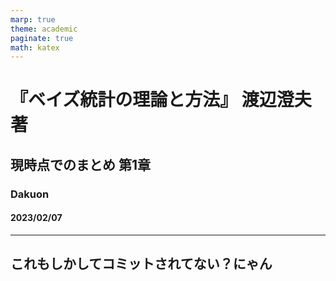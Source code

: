 ```yaml
---
marp: true
theme: academic
paginate: true
math: katex
---
```

<!-- _class: lead -->
# 『ベイズ統計の理論と方法』 渡辺澄夫 著

## 現時点でのまとめ 第1章

### Dakuon

#### 2023/02/07

---
<!-- _header: わおん -->
これもしかしてコミットされてない？にゃん
---
<!-- _header:  -->
